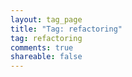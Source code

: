 ```yaml
---
layout: tag_page
title: "Tag: refactoring"
tag: refactoring
comments: true
shareable: false
---
```

